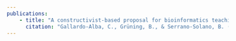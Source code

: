 ```yaml
---
publications:
    - title: "A constructivist-based proposal for bioinformatics teaching practices during lockdown"
      citation: "Gallardo-Alba, C., Grüning, B., & Serrano-Solano, B. (2021). PLOS Computational Biology, 17(5), e1008922."
---
```

